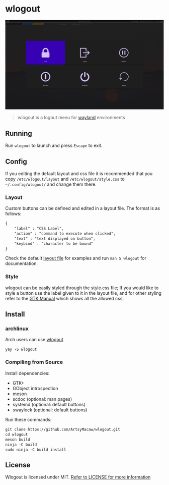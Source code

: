 # wlogout
![Example](example.png)
> wlogout is a logout menu for [wayland](https://wayland.freedesktop.org/) environments
## Running
Run `wlogout` to launch and press `Escape` to exit.
## Config
If you editing the default layout and css file it is recommended that you copy `/etc/wlogout/layout` and `/etc/wlogout/style.css` to `~/.config/wlogout/` and change them there.
### Layout
Custom buttons can be defined and edited in a layout file. The format is as follows:
```
{
    "label" : "CSS Label",
    "action" : "command to execute when clicked",
    "text" : "text displayed on button",
    "keybind" : "character to be bound"
}
```
Check the default [layout file](layout) for examples and run `man 5 wlogout` for documentation.
### Style
wlogout can be easily styled through the style.css file; If you would like to style a button use the label given to it in the layout file, and for other styling refer to the [GTK Manual](https://developer.gnome.org/gtk3/stable/chap-css-properties.html) which shows all the allowed css.
## Install
### archlinux
Arch users can use [wlogout](https://aur.archlinux.org/packages/wlogout/)
```
yay -S wlogout
```
### Compiling from Source
Install dependencies:
* GTK+ 
* GObject introspection
* meson
* scdoc (optional: man pages)
* systemd (optional: default buttons)
* swaylock (optional: default buttons)

Run these commands:
```
git clone https://github.com/ArtsyMacaw/wlogout.git
cd wlogout
meson build
ninja -C build
sudo ninja -C build install
```
## License
Wlogout is licensed under MIT. [Refer to LICENSE for more information](LICENSE)
